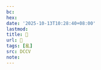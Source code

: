```yaml
---
bc:
hex:
date: '2025-10-13T10:28:40+08:00'
lastmod:
title: 􃥇
url: 􃥇
tags: [亂]
src: DCCV
note:
---
```

